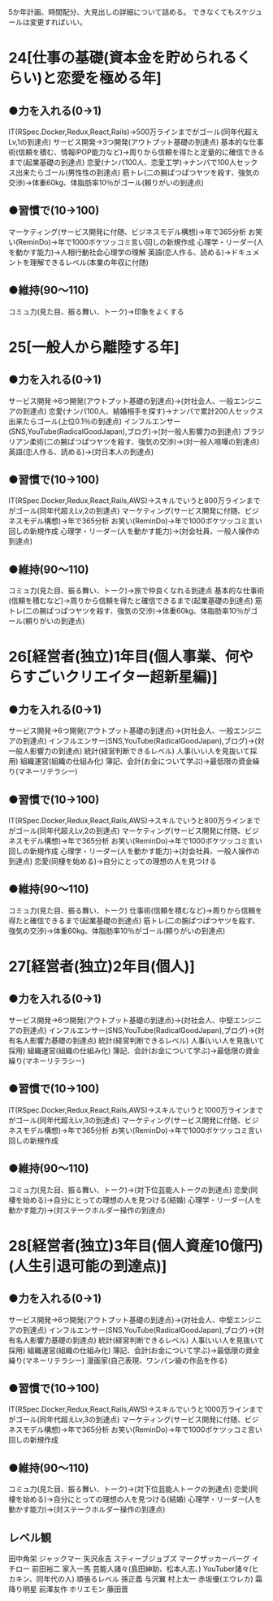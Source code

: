 5か年計画、時間配分、大見出しの詳細について詰める。
できなくてもスケジュールは変更すればいい。

# 24[仕事の基礎(資本金を貯められるくらい)と恋愛を極める年]
## ●力を入れる(0→1)
IT(RSpec.Docker,Redux,React,Rails)→500万ラインまでがゴール(同年代超えLv,1の到達点)
サービス開発→3つ開発(アウトプット基礎の到達点)
基本的な仕事術(信頼を積む、情報IPOP能力など)→周りから信頼を得たと定量的に確信できるまで(起業基礎の到達点)
恋愛(ナンパ100人、恋愛工学)→ナンパで100人セックス出来たらゴール(男性性の到達点)
筋トレ(二の腕ぱつぱつヤツを殺す、強気の交渉)→体重60kg、体脂肪率10％がゴール(頼りがいの到達点)
## ●習慣で(10→100)
マーケティング(サービス開発に付随、ビジネスモデル構想)→年で365分析
お笑い(ReminDo)→年で1000ボケツッコミ言い回しの新規作成
心理学・リーダー(人を動かす能力)→人相行動社会心理学の理解
英語(恋人作る、読める)→ドキュメントを理解できるレベル(本業の年収に付随)
## ●維持(90～110)
コミュ力(見た目、振る舞い、トーク)→印象をよくする

# 25[一般人から離陸する年]
## ●力を入れる(0→1)
サービス開発→6つ開発(アウトプット基礎の到達点)→(対社会人、一般エンジニアの到達点)
恋愛(ナンパ100人、結婚相手を探す)→ナンパで累計200人セックス出来たらゴール(上位0.1％の到達点)
インフルエンサー(SNS,YouTube(RadicalGoodJapan),ブログ)→(対一般人影響力の到達点)
ブラジリアン柔術(二の腕ぱつぱつヤツを殺す、強気の交渉)→(対一般人喧嘩の到達点)
英語(恋人作る、読める)→(対日本人の到達点)
## ●習慣で(10→100)
IT(RSpec.Docker,Redux,React,Rails,AWS)→スキルでいうと800万ラインまでがゴール(同年代超えLv,2の到達点)
マーケティング(サービス開発に付随、ビジネスモデル構想)→年で365分析
お笑い(ReminDo)→年で1000ボケツッコミ言い回しの新規作成
心理学・リーダー(人を動かす能力)→(対会社員、一般人操作の到達点)
## ●維持(90～110)
コミュ力(見た目、振る舞い、トーク)→旅で仲良くなれる到達点
基本的な仕事術(信頼を積むなど)→周りから信頼を得たと確信できるまで(起業基礎の到達点)
筋トレ(二の腕ぱつぱつヤツを殺す、強気の交渉)→体重60kg、体脂肪率10％がゴール(頼りがいの到達点)

# 26[経営者(独立)1年目(個人事業、何やらすごいクリエイター超新星編)]
## ●力を入れる(0→1)
サービス開発→6つ開発(アウトプット基礎の到達点)→(対社会人、一般エンジニアの到達点)
インフルエンサー(SNS,YouTube(RadicalGoodJapan),ブログ)→(対一般人影響力の到達点)
統計(経営判断できるレベル)
人事(いい人を見抜いて採用)
組織運営(組織の仕組み化)
簿記、会計(お金について学ぶ)→最低限の資金繰り(マネーリテラシー)
## ●習慣で(10→100)
IT(RSpec.Docker,Redux,React,Rails,AWS)→スキルでいうと800万ラインまでがゴール(同年代超えLv,2の到達点)
マーケティング(サービス開発に付随、ビジネスモデル構想)→年で365分析
お笑い(ReminDo)→年で1000ボケツッコミ言い回しの新規作成
心理学・リーダー(人を動かす能力)→(対会社員、一般人操作の到達点)
恋愛(同棲を始める)→自分にとっての理想の人を見つける
## ●維持(90～110)
コミュ力(見た目、振る舞い、トーク)
仕事術(信頼を積むなど)→周りから信頼を得たと確信できるまで(起業基礎の到達点)
筋トレ(二の腕ぱつぱつヤツを殺す、強気の交渉)→体重60kg、体脂肪率10％がゴール(頼りがいの到達点)

# 27[経営者(独立)2年目(個人)]
## ●力を入れる(0→1)
サービス開発→6つ開発(アウトプット基礎の到達点)→(対社会人、中堅エンジニアの到達点)
インフルエンサー(SNS,YouTube(RadicalGoodJapan),ブログ)→(対有名人影響力基礎の到達点)
統計(経営判断できるレベル)
人事(いい人を見抜いて採用)
組織運営(組織の仕組み化)
簿記、会計(お金について学ぶ)→最低限の資金繰り(マネーリテラシー)
## ●習慣で(10→100)
IT(RSpec.Docker,Redux,React,Rails,AWS)→スキルでいうと1000万ラインまでがゴール(同年代超えLv,3の到達点)
マーケティング(サービス開発に付随、ビジネスモデル構想)→年で365分析
お笑い(ReminDo)→年で1000ボケツッコミ言い回しの新規作成
## ●維持(90～110)
コミュ力(見た目、振る舞い、トーク)→(対下位芸能人トークの到達点)
恋愛(同棲を始める)→自分にとっての理想の人を見つける(結婚)
心理学・リーダー(人を動かす能力)→(対ステークホルダー操作の到達点)

# 28[経営者(独立)3年目(個人資産10億円)(人生引退可能の到達点)]
## ●力を入れる(0→1)
サービス開発→6つ開発(アウトプット基礎の到達点)→(対社会人、中堅エンジニアの到達点)
インフルエンサー(SNS,YouTube(RadicalGoodJapan),ブログ)→(対有名人影響力基礎の到達点)
統計(経営判断できるレベル)
人事(いい人を見抜いて採用)
組織運営(組織の仕組み化)
簿記、会計(お金について学ぶ)→最低限の資金繰り(マネーリテラシー)
漫画家(自己表現、ワンパン級の作品を作る)
## ●習慣で(10→100)
IT(RSpec.Docker,Redux,React,Rails,AWS)→スキルでいうと1000万ラインまでがゴール(同年代超えLv,3の到達点)
マーケティング(サービス開発に付随、ビジネスモデル構想)→年で365分析
お笑い(ReminDo)→年で1000ボケツッコミ言い回しの新規作成
## ●維持(90～110)
コミュ力(見た目、振る舞い、トーク)→(対下位芸能人トークの到達点)
恋愛(同棲を始める)→自分にとっての理想の人を見つける(結婚)
心理学・リーダー(人を動かす能力)→(対ステークホルダー操作の到達点)

## レベル観
田中角栄
ジャックマー
矢沢永吉
スティーブジョブズ
マークザッカーバーグ
イチロー
前田裕二
家入一馬
芸能人諸々(島田紳助、松本人志、)
YouTuber諸々(ヒカキン、同年代の人)
頑張るレベル
孫正義
与沢翼
村上太一
赤坂優(エウレカ)
霜降り明星
前澤友作
ホリエモン
藤田晋
